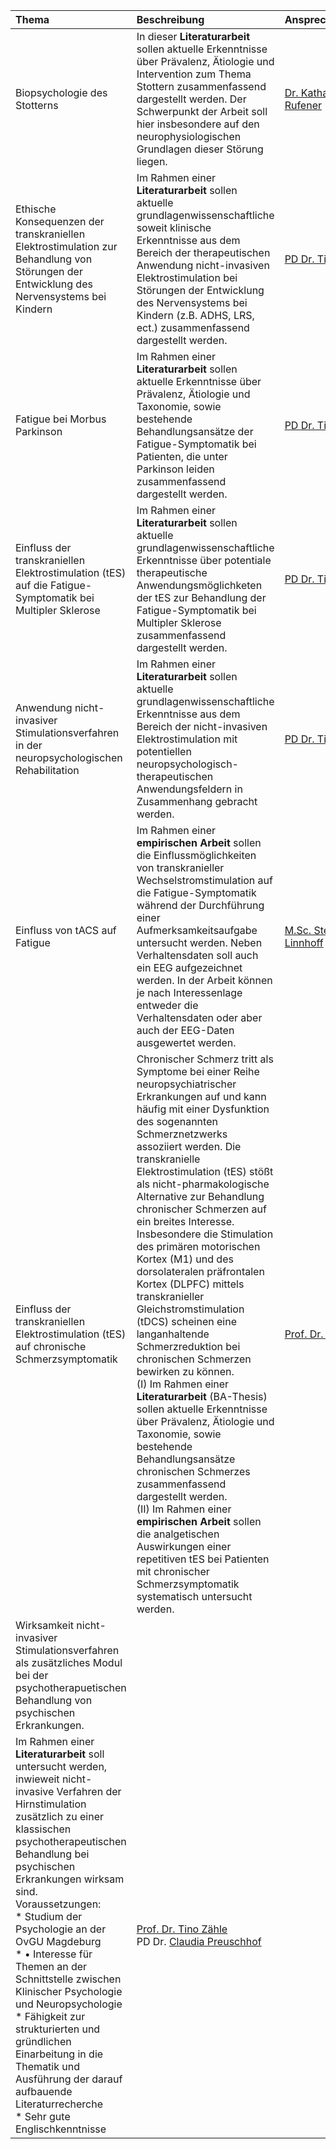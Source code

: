 | Thema | Beschreibung | Ansprechpartner*in |
| :---- |:---- | :---- |
| Biopsychologie des Stotterns | In dieser **Literaturarbeit** sollen aktuelle Erkenntnisse über Prävalenz, Ätiologie und Intervention zum Thema Stottern zusammenfassend dargestellt werden. Der Schwerpunkt der Arbeit soll hier insbesondere auf den neurophysiologischen Grundlagen dieser Störung liegen. | [Dr. Katharina Rufener](mailto:katharina.rufener@ovgu.de) |
| Ethische Konsequenzen der transkraniellen Elektrostimulation zur Behandlung von Störungen der Entwicklung des Nervensystems bei Kindern | Im Rahmen einer **Literaturarbeit** sollen aktuelle grundlagenwissenschaftliche soweit klinische Erkenntnisse aus dem Bereich der therapeutischen Anwendung  nicht-invasiven Elektrostimulation bei Störungen der Entwicklung des Nervensystems bei Kindern  (z.B. ADHS, LRS, ect.) zusammenfassend dargestellt werden. | [PD Dr. Tino Zähle](mailto:tino.zaehle@ovgu.de) |
| Fatigue bei Morbus Parkinson | Im Rahmen einer **Literaturarbeit** sollen aktuelle Erkenntnisse über Prävalenz, Ätiologie und Taxonomie, sowie bestehende Behandlungsansätze der Fatigue-Symptomatik bei Patienten, die unter Parkinson leiden zusammenfassend dargestellt werden. | [PD Dr. Tino Zähle](mailto:tino.zaehle@ovgu.de) |
| Einfluss der transkraniellen Elektrostimulation (tES) auf die Fatigue-Symptomatik bei Multipler Sklerose | Im Rahmen einer **Literaturarbeit** sollen aktuelle grundlagenwissenschaftliche Erkenntnisse über potentiale therapeutische Anwendungsmöglichketen der tES zur Behandlung der Fatigue-Symptomatik bei Multipler Sklerose zusammenfassend dargestellt werden. | [PD Dr. Tino Zähle](mailto:tino.zaehle@ovgu.de) |
| Anwendung nicht-invasiver Stimulationsverfahren in der neuropsychologischen Rehabilitation | Im Rahmen einer **Literaturarbeit** sollen aktuelle grundlagenwissenschaftliche Erkenntnisse aus dem Bereich der nicht-invasiven Elektrostimulation mit potentiellen neuropsychologisch-therapeutischen Anwendungsfeldern in Zusammenhang gebracht werden. | [PD Dr. Tino Zähle](mailto:tino.zaehle@ovgu.de) |
| Einfluss von tACS auf Fatigue | Im Rahmen einer **empirischen Arbeit** sollen die Einflussmöglichkeiten von transkranieller Wechselstromstimulation auf die Fatigue-Symptomatik während der Durchführung einer Aufmerksamkeitsaufgabe untersucht werden. Neben Verhaltensdaten soll auch ein EEG aufgezeichnet werden. In der Arbeit können je nach Interessenlage entweder die Verhaltensdaten oder aber auch der EEG-Daten ausgewertet werden. | [M.Sc. Stefanie Linnhoff](mailto:stefanie.linnhoff@ovgu.de) |
| Einfluss der transkraniellen Elektrostimulation (tES) auf chronische Schmerzsymptomatik | Chronischer Schmerz tritt als Symptome bei einer Reihe neuropsychiatrischer Erkrankungen auf und kann häufig mit einer Dysfunktion des sogenannten Schmerznetzwerks assoziiert werden. Die transkranielle Elektrostimulation (tES) stößt als nicht-pharmakologische Alternative zur Behandlung chronischer Schmerzen auf ein breites Interesse. Insbesondere die Stimulation des primären motorischen Kortex (M1) und des dorsolateralen präfrontalen Kortex (DLPFC) mittels transkranieller Gleichstromstimulation (tDCS) scheinen eine langanhaltende Schmerzreduktion bei chronischen Schmerzen bewirken zu können.<br> (I) Im Rahmen einer **Literaturarbeit** (BA-Thesis) sollen aktuelle Erkenntnisse über Prävalenz, Ätiologie und Taxonomie, sowie bestehende Behandlungsansätze chronischen Schmerzes zusammenfassend dargestellt werden.<br> (II) Im Rahmen einer **empirischen Arbeit** sollen die analgetischen Auswirkungen einer repetitiven tES bei Patienten mit chronischer Schmerzsymptomatik systematisch untersucht werden. | [Prof. Dr. Tino Zähle](mailto:tino.zaehle@ovgu.de) |
| Wirksamkeit nicht-invasiver Stimulationsverfahren als zusätzliches Modul bei der psychotherapuetischen Behandlung von psychischen Erkrankungen. | 
Im Rahmen einer **Literaturarbeit** soll untersucht werden, inwieweit nicht-invasive Verfahren der Hirnstimulation zusätzlich zu einer klassischen psychotherapeutischen Behandlung bei psychischen Erkrankungen wirksam sind. <br> Voraussetzungen:<br> * Studium der Psychologie an der OvGU Magdeburg <br> * •	Interesse für Themen an der Schnittstelle zwischen Klinischer Psychologie und Neuropsychologie <br> * Fähigkeit zur strukturierten und gründlichen Einarbeitung in die Thematik und Ausführung der darauf aufbauende Literaturrecherche <br> * Sehr gute Englischkenntnisse | [Prof. Dr. Tino Zähle](mailto:tino.zaehle@ovgu.de) <br> PD Dr. [Claudia Preuschhof](mailto:claudia.preuschhof@ovgu.de) |

